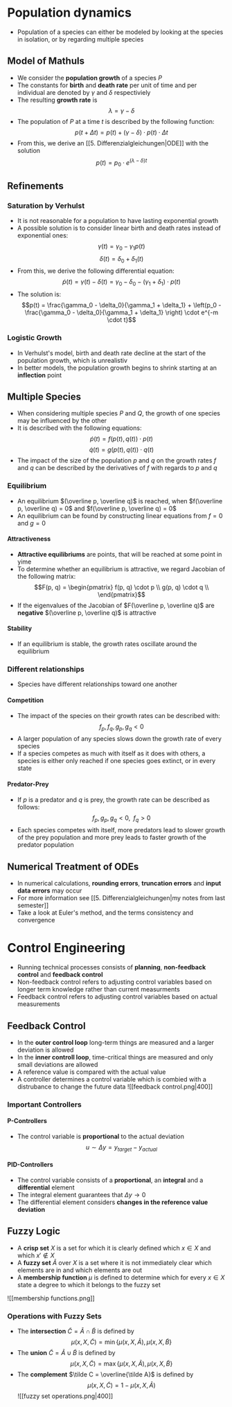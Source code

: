 # Population dynamics
- Population of a species can either be modeled by looking at the species in isolation, or by regarding multiple species
## Model of Mathuls
- We consider the **population growth** of a species $P$ 
- The constants for **birth** and **death rate** per unit of time and per individual are denoted by $\gamma$ and $\delta$ respectiviely
- The resulting **growth rate** is
$$\lambda = \gamma - \delta $$
- The population of $P$ at a time $t$ is described by the following function:
$$p(t + \Delta t ) = p(t) + (\gamma -\delta ) \cdot p(t) \cdot \Delta t$$
- From this, we derive an [[5. Differenzialgleichungen|ODE]] with the solution
$$p(t) = p_0 \cdot e^{(\lambda - \delta)t}$$
## Refinements
### Saturation by Verhulst
- It is not reasonable for a population to have lasting exponential growth
- A possible solution is to consider linear birth and death rates instead of exponential ones:
$$\gamma(t) = \gamma_0-\gamma_1p(t)$$
$$\delta(t) = \delta_0+\delta_1(t)$$
- From this, we derive the following differential equation:
$$\dot{p}(t) = \gamma(t) - \delta(t) = \gamma_0 - \delta_0 - (\gamma_1 + \delta_1) \cdot p(t)$$
- The solution is:
$$p(t) = \frac{\gamma_0 - \delta_0}{\gamma_1 + \delta_1} + \left(p_0 - \frac{\gamma_0 - \delta_0}{\gamma_1 + \delta_1} \right) \cdot e^{-m \cdot t}$$
### Logistic Growth
- In Verhulst's model, birth and death rate decline at the start of the population growth, which is unrealistiv
 - In better models, the population growth begins to shrink starting at an **inflection** point
## Multiple Species
- When considering multiple species $P$ and $Q$, the growth of one species may be influenced by the other
- It is described with the following equations:
$$\dot{p}(t) = f(p(t), q(t)) \cdot p(t)$$
$$\dot{q}(t) = g(p(t), q(t)) \cdot q(t)$$
- The impact of the size of the population $p$ and $q$ on the growth rates $f$ and $q$ can be described by the derivatives of $f$ with regards to $p$ and $q$
### Equilibrium
- An equilibrium $(\overline p, \overline q)$ is reached, when $f(\overline p, \overline q) = 0$ and $f(\overline p, \overline q) = 0$ 
- An equilibrium can be found by constructing linear equations from $f = 0$ and $g = 0$
#### Attractiveness
- **Attractive equilibriums** are points, that will be reached at some point in yime
- To determine whether an equilibrium is attractive, we regard Jacobian of the following matrix:
$$F(p, q) = \begin{pmatrix}
f(p, q) \cdot p \\
g(p, q) \cdot q \\
\end{pmatrix}$$
- If the eigenvalues of the Jacobian of $F(\overline p, \overline q)$ are **negative** $(\overline p, \overline q)$ is attractive
#### Stability
- If an equilibrium is stable, the growth rates oscillate around the equilibrium
### Different relationships
- Species have different relationships toward one another
#### Competition
- The impact of the species on their growth rates can be described with:
$$f_p, f_q, g_p, g_q < 0$$
- A larger population of any species slows down the growth rate of every species
- If a species competes as much with itself as it does with others, a species is either only reached if one species goes extinct, or in every state
#### Predator-Prey
- If $p$ is a predator and $q$ is prey, the growth rate can be described as follows:
 $$f_p, g_p, g_q < 0, \; \; f_q > 0$$
- Each species competes with itself, more predators lead to slower growth of the prey population and more prey leads to faster growth of the predator population

## Numerical Treatment of ODEs
- In numerical calculations, **rounding errors**, **truncation errors** and **input data errors** may occur
- For more information see [[5. Differenzialgleichungen|my notes from last semester]]
- Take a look at Euler's method, and the terms consistency and convergence
# Control Engineering
- Running technical processes consists of **planning**, **non-feedback control** and **feedback control**
- Non-feedback control refers to adjusting control variables based on longer term knowledge rather than current measurments
- Feedback control refers to adjusting control variables based on actual measurements
## Feedback Control
- In the **outer control loop** long-term things are measured and a larger deviation is allowed
- In the **inner controll loop**, time-critical things are measured and only small deviations are allowed
- A reference value is compared with the actual value
- A controller determines a control variable which is combied with a distrubance to change the future data
![[feedback control.png|400]]
### Important Controllers
#### P-Controllers
- The control variable is **proportional** to the actual deviation
$$u \sim \Delta y = y_{target} - y_{actual}$$
#### PID-Controllers
- The control variable consists of a **proportional**, an **integral** and a **differential** element
- The integral element guarantees that $\Delta y \to 0$
- The differential element considers **changes in the reference value deviation**
## Fuzzy Logic
- A **crisp set** $X$ is a set for which it is clearly defined which $x \in X$ and which $x' \not \in X$ 
- A **fuzzy set** $\tilde A$ over $X$ is a set where it is not immediately clear which elements are in and which elements are out
- A **membership function** $\mu$ is defined to determine which for every $x \in X$ state a degree to which it belongs to the fuzzy set

![[membership functions.png]]
### Operations with Fuzzy Sets
- The **intersection** $\tilde{C} = \tilde A \cap \tilde B$ is defined by 
$$\mu(x, X, \tilde C) = \min\{\mu(x, X, \tilde A), \mu(x, X, \tilde B\}$$
- The **union** $\tilde C = \tilde A \cup \tilde B$ is defined by
$$\mu(x, X, \tilde C) = \max\{\mu(x, X, \tilde A), \mu(x, X, \tilde B\}$$
 - The **complement** $\tilde C = \overline{\tilde A}$ is defined by
$$\mu(x, X, \tilde C) = 1-\mu(x, X, \tilde A)$$
![[fuzzy set operations.png|400]]